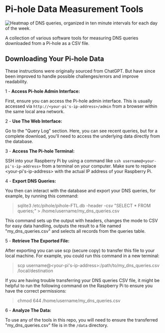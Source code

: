 # Pi-hole Data Measurement Tools

![Heatmap of DNS queries, organized in ten minute intervals for each day of the week.](https://hosting.photobucket.com/bbcfb0d4-be20-44a0-94dc-65bff8947cf2/975f6680-240c-4507-8c73-eb3a1f2b80ba.jpg)

A collection of various software tools for measuring DNS queries downloaded from a Pi-hole as a CSV file.

## Downloading Your Pi-hole Data

These instructions were originally sourced from ChatGPT. But have since been improved to handle possible challenges/errors and improve readability.

1 - **Access Pi-hole Admin Interface:**

First, ensure you can access the Pi-hole admin interface. This is usually accessed via `http://<your-pi's-ip-address>/admin` from a browser within the same local area network.

2 - **Use The Web Interface:**

Go to the "Query Log" section. Here, you can see recent queries, but for a complete download, you'll need to access the underlying data directly from the database.

3 - **Access The Pi-hole Terminal:**

SSH into your Raspberry Pi by using a command like `ssh username@<your-pi's-ip-address>` from a terminal on your computer. Make sure to replace <your-pi's-ip-address> with the actual IP address of your Raspberry Pi.

4 - **Export DNS Queries:**

You then can interact with the database and export your DNS queries, for example, by running this command:

> sqlite3 /etc/pihole/pihole-FTL.db -header -csv "SELECT \* FROM queries;" > /home/username/my_dns_queries.csv

This command sets up the output with headers, changes the mode to CSV for easy data handling, outputs the result to a file named "my_dns_queries.csv" and selects all records from the queries table.

5 - **Retrieve The Exported File:**

After exporting you can use scp (secure copy) to transfer this file to your local machine. For example, you could run this command in a new terminal:

> scp username@<your-pi's-ip-address>:/path/to/my_dns_queries.csv /local/destination

If you are having trouble transferring your DNS queries CSV file, it might be helpful to run the following command on the Raspberry Pi to ensure you have the correct permissions:

> chmod 644 /home/username/my_dns_queries.csv

6 - **Analyze The Data:**

To use any of the tools in this repo, you will need to ensure the transferred "my_dns_queries.csv" file is in the `/data` directory.
